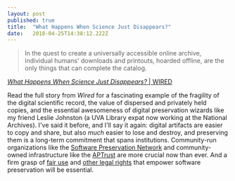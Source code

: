 ```yaml
---
layout: post 
published: true
title:  "What Happens When Science Just Disappears?" 
date:   2018-04-25T14:38:12.222Z 
---
```


> In the quest to create a universally accessible online archive, individual humans' downloads and printouts, hoarded offline, are the only things that can complete the catalog. 

[*What Happens When Science Just Disappears?* | WIRED](https://www.wired.com/story/what-happens-when-science-just-disappears/)

Read the full story from *Wired* for a fascinating example of the fragility of the digital scientific record, the value of dispersed and privately held copies, and the essential awesomeness of digital preservation wizards like my friend Leslie Johnston (a UVA Library expat now working at the National Archives). I've said it before, and I'll say it again: digital artifacts are easier to copy and share, but also *much* easier to lose and destroy, and preserving them is a long-term commitment that spans institutions. Community-run organizations like the [Software Preservation Network](http://www.softwarepreservationnetwork.org/) and community-owned infrastructure like the [APTrust](http://www.aptrust.org) are more crucial now than ever. And a firm grasp of [fair use](http://www.arl.org/focus-areas/copyright-ip/fair-use/code-of-best-practices-in-fair-use-for-software-preservation) and [other legal rights](https://blogs.harvard.edu/cyberlawclinic/2018/01/02/software-preservation-comments-filed-in-1201-rulemaking/) that empower software preservation will be essential.
